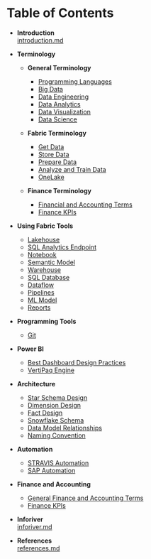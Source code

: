 # Table of Contents

- **Introduction**  
  [introduction.md](introduction.md)

- **Terminology**  
  - **General Terminology**  
    - [Programming Languages](general_terminology/languages.md)  
    - [Big Data](general_terminology/big_data.md)  
    - [Data Engineering](general_terminology/data_engineering.md)  
    - [Data Analytics](general_terminology/data_analytics.md)  
    - [Data Visualization](general_terminology/data_viz.md)  
    - [Data Science](general_terminology/data_science.md)  

  - **Fabric Terminology**  
    - [Get Data](terminology/get_data.md)  
    - [Store Data](terminology/store_data.md)  
    - [Prepare Data](terminology/prepare_data.md)  
    - [Analyze and Train Data](terminology/analyze_train_data.md)  
    - [OneLake](terminology/onelake.md)  

  - **Finance Terminology**  
    - [Financial and Accounting Terms](finance_terms/finance_accounting_terms.md)  
    - [Finance KPIs](finance_terms/financial_kpi.md)  

- **Using Fabric Tools**  
  - [Lakehouse](fabric_tools/lakehouse.md)  
  - [SQL Analytics Endpoint](fabric_tools/sql_endpoint.md)  
  - [Notebook](fabric_tools/notebook.md)  
  - [Semantic Model](fabric_tools/semantic_model.md)  
  - [Warehouse](fabric_tools/warehouse.md)  
  - [SQL Database](fabric_tools/sql_database.md)  
  - [Dataflow](fabric_tools/dataflow.md)  
  - [Pipelines](fabric_tools/pipelines.md)  
  - [ML Model](fabric_tools/ml_model.md)  
  - [Reports](fabric_tools/reports.md)  

- **Programming Tools**  
  - [Git](programming_tools/git.md)  

- **Power BI**  
  - [Best Dashboard Design Practices](power_bi/best_design_pracs.md)  
  - [VertiPaq Engine](power_bi/vertipaq.md)  

- **Architecture**  
  - [Star Schema Design](architecture/star_schema.md)  
  - [Dimension Design](architecture/dimension_design.md)  
  - [Fact Design](architecture/fact_design.md)  
  - [Snowflake Schema](architecture/snowflake.md)  
  - [Data Model Relationships](architecture/relationships.md)  
  - [Naming Convention](architecture/naming_convention.md)  

- **Automation**  
  - [STRAVIS Automation](automation/stravis_automation.md)  
  - [SAP Automation](automation/sap_automation.md)  

- **Finance and Accounting**  
  - [General Finance and Accounting Terms](finance_terms/finance_accounting_terms.md)  
  - [Finance KPIs](finance_terms/financial_kpi.md)  

- **Inforiver**  
  [inforiver.md](inforiver.md)

- **References**  
  [references.md](references.md)
